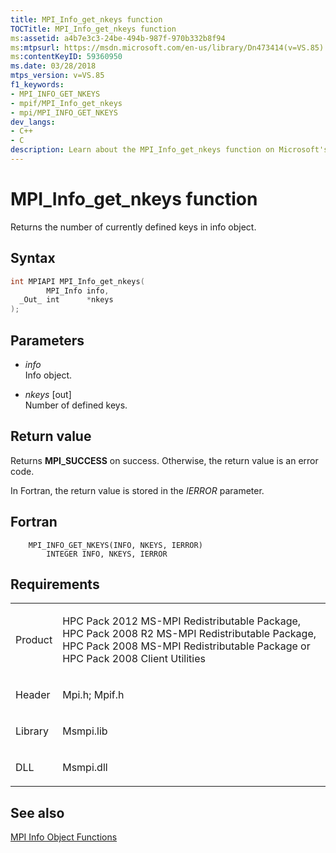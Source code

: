 ```yaml
---
title: MPI_Info_get_nkeys function
TOCTitle: MPI_Info_get_nkeys function
ms:assetid: a4b7e3c3-24be-494b-987f-970b332b8f94
ms:mtpsurl: https://msdn.microsoft.com/en-us/library/Dn473414(v=VS.85)
ms:contentKeyID: 59360950
ms.date: 03/28/2018
mtps_version: v=VS.85
f1_keywords:
- MPI_INFO_GET_NKEYS
- mpif/MPI_Info_get_nkeys
- mpi/MPI_INFO_GET_NKEYS
dev_langs:
- C++
- C
description: Learn about the MPI_Info_get_nkeys function on Microsoft's official site. Understand its syntax, parameters, return values, and related requirements.
---
```


# MPI\_Info\_get\_nkeys function

Returns the number of currently defined keys in info object.

## Syntax

``` c++
int MPIAPI MPI_Info_get_nkeys(
        MPI_Info info,
  _Out_ int      *nkeys
);
```

## Parameters

  - *info*  
    Info object.

  - *nkeys* \[out\]  
    Number of defined keys.

## Return value

Returns **MPI\_SUCCESS** on success. Otherwise, the return value is an error code.

In Fortran, the return value is stored in the *IERROR* parameter.

## Fortran

``` FORTRAN
    MPI_INFO_GET_NKEYS(INFO, NKEYS, IERROR)
        INTEGER INFO, NKEYS, IERROR
```

## Requirements

<table>
<colgroup>
<col/>
<col/>
</colgroup>
<tbody>
<tr class="odd">
<td><p>Product</p></td>
<td><p>HPC Pack 2012 MS-MPI Redistributable Package, HPC Pack 2008 R2 MS-MPI Redistributable Package, HPC Pack 2008 MS-MPI Redistributable Package or HPC Pack 2008 Client Utilities</p></td>
</tr>
<tr class="even">
<td><p>Header</p></td>
<td>Mpi.h;
Mpif.h</td>
</tr>
<tr class="odd">
<td><p>Library</p></td>
<td>Msmpi.lib</td>
</tr>
<tr class="even">
<td><p>DLL</p></td>
<td>Msmpi.dll</td>
</tr>
</tbody>
</table>


## See also

[MPI Info Object Functions](mpi-info-object-functions.md)

